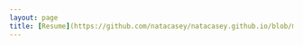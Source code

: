 ```yaml
---
layout: page
title: [Resume](https://github.com/natacasey/natacasey.github.io/blob/main/images/Project%20Manager%20Creative%20Professional%20Resume.pdf)
---
```

